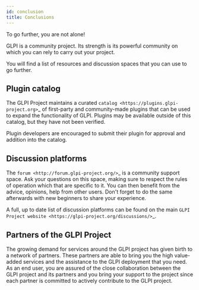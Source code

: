 ```yaml
---
id: conclusion
title: Conclusions
---
```



To go further, you are not alone!

GLPI is a community project.
Its strength is its powerful community on which you can rely to carry out your project.

You will find a list of resources and discussion spaces that you can use to go further.

Plugin catalog
--------------

The GLPI Project maintains a curated `catalog <https://plugins.glpi-project.org>`_ of first-party and community-made plugins that can be used to expand the functionality of GLPI.
Plugins may be available outside of this catalog, but they have not been verified.

Plugin developers are encouraged to submit their plugin for approval and addition into the catalog.

Discussion platforms
--------------------

The `forum <http://forum.glpi-project.org/>`_ is a community support space.
Ask your questions on this space, making sure to respect the rules of operation which that are specific to it.
You can then benefit from the advice, opinions, help from other users.
Don't forget to do the same afterwards with new beginners to share your experience.

A full, up to date list of discussion platforms can be found on the main `GLPI Project website <https://glpi-project.org/discussions/>`_.

Partners of the GLPI Project
----------------------------

The growing demand for services around the GLPI project has given birth to a network of partners.
These partners are able to bring you the high value-added services and the assistance to the GLPI deployment that you need.
As an end user, you are assured of the close collaboration between the GLPI project and its partners and you bring your support to the project since each partner is committed to actively contribute to the GLPI project.
